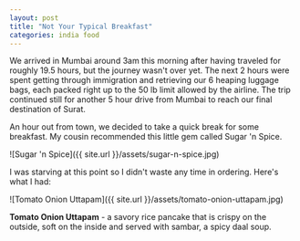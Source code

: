 ```yaml
---
layout: post
title: "Not Your Typical Breakfast"
categories: india food
---
```


We arrived in Mumbai around 3am this morning after having traveled for roughly 19.5 hours, but the journey wasn't over yet. The next 2 hours were spent getting through immigration and retrieving our 6 heaping luggage bags, each packed right up to the 50 lb limit allowed by the airline. The trip continued still for another 5 hour drive from Mumbai to reach our final destination of Surat.

An hour out from town, we decided to take a quick break for some breakfast. My cousin recommended this little gem called Sugar 'n Spice.

![Sugar 'n Spice]({{ site.url }}/assets/sugar-n-spice.jpg)

I was starving at this point so I didn't waste any time in ordering. Here's what I had:

![Tomato Onion Uttapam]({{ site.url }}/assets/tomato-onion-uttapam.jpg)

**Tomato Onion Uttapam** - a savory rice pancake that is crispy on the outside, soft on the inside and served with sambar, a spicy daal soup.

